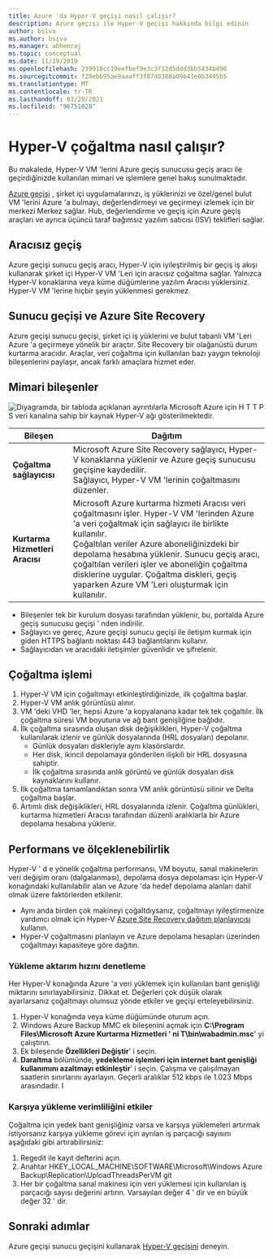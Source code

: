 ```yaml
---
title: Azure 'da Hyper-V geçişi nasıl çalışır?
description: Azure geçişi ile Hyper-V geçişi hakkında bilgi edinin
author: bsiva
ms.author: bsiva
ms.manager: abhemraj
ms.topic: conceptual
ms.date: 11/19/2019
ms.openlocfilehash: 239918cc19eefbef9e3c3f12d5ddd3bb5434b490
ms.sourcegitcommit: f28ebb95ae9aaaff3f87d8388a09b41e0b3445b5
ms.translationtype: MT
ms.contentlocale: tr-TR
ms.lasthandoff: 03/29/2021
ms.locfileid: "96751028"
---
```

# <a name="how-does-hyper-v-replication-work"></a>Hyper-V çoğaltma nasıl çalışır?

Bu makalede, Hyper-V VM 'lerini Azure geçiş sunucusu geçiş aracı ile geçirdiğinizde kullanılan mimari ve işlemlere genel bakış sunulmaktadır.

[Azure geçişi](migrate-services-overview.md) , şirket içi uygulamalarınızı, iş yüklerinizi ve özel/genel bulut VM 'lerini Azure 'a bulmayı, değerlendirmeyi ve geçirmeyi izlemek için bir merkezi Merkez sağlar. Hub, değerlendirme ve geçiş için Azure geçiş araçları ve ayrıca üçüncü taraf bağımsız yazılım satıcısı (ISV) teklifleri sağlar.

## <a name="agentless-migration"></a>Aracısız geçiş

Azure geçişi sunucu geçiş aracı, Hyper-V için iyileştirilmiş bir geçiş iş akışı kullanarak şirket içi Hyper-V VM 'Leri için aracısız çoğaltma sağlar. Yalnızca Hyper-V konaklarına veya küme düğümlerine yazılım Aracısı yüklersiniz. Hyper-V VM 'lerine hiçbir şeyin yüklenmesi gerekmez.

## <a name="server-migration-and-azure-site-recovery"></a>Sunucu geçişi ve Azure Site Recovery

Azure geçişi sunucu geçişi, şirket içi iş yüklerini ve bulut tabanlı VM 'Leri Azure 'a geçirmeye yönelik bir araçtır. Site Recovery bir olağanüstü durum kurtarma aracıdır. Araçlar, veri çoğaltma için kullanılan bazı yaygın teknoloji bileşenlerini paylaşır, ancak farklı amaçlara hizmet eder. 


## <a name="architectural-components"></a>Mimari bileşenler

![Diyagramda, bir tabloda açıklanan ayrıntılarla Microsoft Azure için H T T P S veri kanalına sahip bir kaynak Hyper-V ağı gösterilmektedir.](./media/hyper-v-replication-architecture/architecture.png)



**Bileşen** | **Dağıtım** | 
--- | --- 
**Çoğaltma sağlayıcısı** | Microsoft Azure Site Recovery sağlayıcı, Hyper-V konaklarına yüklenir ve Azure geçiş sunucusu geçişine kaydedilir.<br/> Sağlayıcı, Hyper-V VM 'lerinin çoğaltmasını düzenler.
**Kurtarma Hizmetleri Aracısı** | Microsoft Azure kurtarma hizmeti Aracısı veri çoğaltmasını işler. Hyper-V VM 'lerinden Azure 'a veri çoğaltmak için sağlayıcı ile birlikte kullanılır.<br/> Çoğaltılan veriler Azure aboneliğinizdeki bir depolama hesabına yüklenir. Sunucu geçiş aracı, çoğaltılan verileri işler ve aboneliğin çoğaltma disklerine uygular. Çoğaltma diskleri, geçiş yaparken Azure VM 'Leri oluşturmak için kullanılır.

- Bileşenler tek bir kurulum dosyası tarafından yüklenir, bu, portalda Azure geçiş sunucusu geçişi ' nden indirilir.
- Sağlayıcı ve gereç, Azure geçişi sunucu geçişi ile iletişim kurmak için giden HTTPS bağlantı noktası 443 bağlantılarını kullanır.
- Sağlayıcıdan ve aracıdaki iletişimler güvenlidir ve şifrelenir.


## <a name="replication-process"></a>Çoğaltma işlemi

1. Hyper-V VM için çoğaltmayı etkinleştirdiğinizde, ilk çoğaltma başlar.
2. Hyper-V VM anlık görüntüsü alınır.
3. VM 'deki VHD 'ler, hepsi Azure 'a kopyalanana kadar tek tek çoğaltılır. İlk çoğaltma süresi VM boyutuna ve ağ bant genişliğine bağlıdır.
4. İlk çoğaltma sırasında oluşan disk değişiklikleri, Hyper-V çoğaltma kullanılarak izlenir ve günlük dosyalarında (HRL dosyaları) depolanır.
    - Günlük dosyaları diskleriyle aynı klasörslardır.
    - Her disk, ikincil depolamaya gönderilen ilişkili bir HRL dosyasına sahiptir.
    - İlk çoğaltma sırasında anlık görüntü ve günlük dosyaları disk kaynaklarını kullanır.
4. İlk çoğaltma tamamlandıktan sonra VM anlık görüntüsü silinir ve Delta çoğaltma başlar.
5. Artımlı disk değişiklikleri, HRL dosyalarında izlenir. Çoğaltma günlükleri, kurtarma hizmetleri Aracısı tarafından düzenli aralıklarla bir Azure depolama hesabına yüklenir.


## <a name="performance-and-scaling"></a>Performans ve ölçeklenebilirlik

Hyper-V ' d e yönelik çoğaltma performansı, VM boyutu, sanal makinelerin veri değişim oranı (dalgalanması), depolama dosya depolaması için Hyper-V konağındaki kullanılabilir alan ve Azure 'da hedef depolama alanları dahil olmak üzere faktörlerden etkilenir.

- Aynı anda birden çok makineyi çoğaltdıysanız, çoğaltmayı iyileştirmenize yardımcı olmak için Hyper-V [Azure Site Recovery dağıtım planlayıcısı](../site-recovery/hyper-v-deployment-planner-overview.md) kullanın.
- Hyper-V çoğaltmasını planlayın ve Azure depolama hesapları üzerinden çoğaltmayı kapasiteye göre dağıtın.

### <a name="control-upload-throughput"></a>Yükleme aktarım hızını denetleme

Her Hyper-V konağında Azure 'a veri yüklemek için kullanılan bant genişliği miktarını sınırlayabilirsiniz. Dikkat et. Değerleri çok düşük olarak ayarlarsanız çoğaltmayı olumsuz yönde etkiler ve geçişi erteleyebilirsiniz.


1. Hyper-V konağında veya küme düğümünde oturum açın.
2. Windows Azure Backup MMC ek bileşenini açmak için **C:\Program Files\Microsoft Azure Kurtarma Hizmetleri ' ni T\bin\wabadmin.msc**' yi çalıştırın.
3. Ek bileşende **Özellikleri Değiştir**' i seçin.
4. **Daraltma** bölümünde, **yedekleme işlemleri için internet bant genişliği kullanımını azaltmayı etkinleştir**' i seçin. Çalışma ve çalışılmayan saatlerin sınırlarını ayarlayın. Geçerli aralıklar 512 kbps ile 1.023 Mbps arasındadır.
I

### <a name="influence-upload-efficiency"></a>Karşıya yükleme verimliliğini etkiler

Çoğaltma için yedek bant genişliğiniz varsa ve karşıya yüklemeleri artırmak istiyorsanız karşıya yükleme görevi için ayrılan iş parçacığı sayısını aşağıdaki gibi artırabilirsiniz:

1. Regedit ile kayıt defterini açın.
2. Anahtar HKEY_LOCAL_MACHINE\SOFTWARE\Microsoft\Windows Azure Backup\Replication\UploadThreadsPerVM git
3. Her bir çoğaltma sanal makinesi için veri yüklemesi için kullanılan iş parçacığı sayısı değerini artırın. Varsayılan değer 4 ' dir ve en büyük değer 32 ' dir. 




## <a name="next-steps"></a>Sonraki adımlar

Azure geçişi sunucu geçişini kullanarak [Hyper-V geçişini](tutorial-migrate-hyper-v.md) deneyin.
